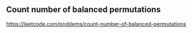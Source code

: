## Count number of balanced permutations
https://leetcode.com/problems/count-number-of-balanced-permutations
